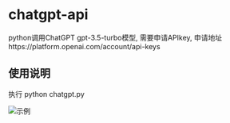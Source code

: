 # chatgpt-api
python调用ChatGPT gpt-3.5-turbo模型, 需要申请APIkey, 申请地址https://platform.openai.com/account/api-keys
## 使用说明
执行 python chatgpt.py


![示例](https://user-images.githubusercontent.com/69305957/223355994-fdbee56b-3fc2-456a-bfc0-287226cbc346.png)
